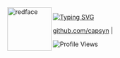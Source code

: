 <img src="https://wallpapers.com/images/hd/smug-face-red-pfp-5me3zp7vojc4ydjg.jpg" width="100px" alt="redface" align="left">

[![Typing SVG](https://readme-typing-svg.herokuapp.com?font=Roboto+Mono&color=007AFF&size=24&lines=capsyn.io+%7C+syn)](https://git.io/typing-svg)

<p align="left">
  <a href="https://github.com/capsyn">github.com/capsyn</a> |
</p>

<p align="left">
  <img src="https://komarev.com/ghpvc/?username=capsyn&label=Profile%20views&color=blue&style=flat" alt="Profile Views" />
</p>
